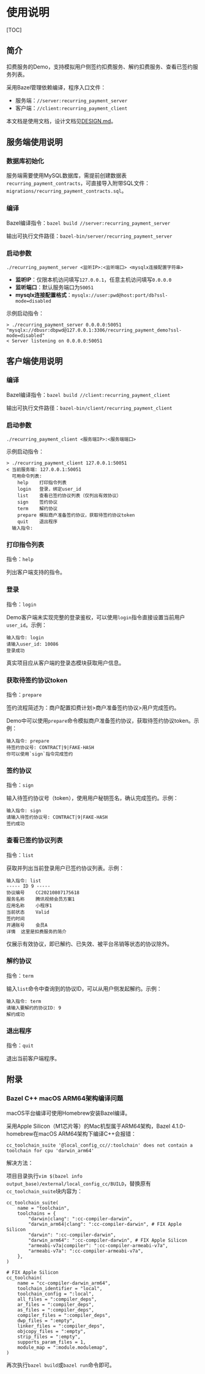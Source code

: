 # 使用说明

[TOC]

## 简介

扣费服务的Demo，支持模拟用户侧签约扣费服务、解约扣费服务、查看已签约服务列表。

采用Bazel管理依赖编译，程序入口文件：

- 服务端：`//server:recurring_payment_server`
- 客户端：`//client:recurring_payment_client`

本文档是使用文档，设计文档见[DESIGN.md](DESIGN.md)。

## 服务端使用说明

### 数据库初始化

服务端需要使用MySQL数据库，需提前创建数据表`recurring_payment_contracts`，可直接导入附带SQL文件：`migrations/recurring_payment_contracts.sql`。

### 编译

Bazel编译指令：`bazel build //server:recurring_payment_server `

输出可执行文件路径：`bazel-bin/server/recurring_payment_server`

### 启动参数

```shell
./recurring_payment_server <监听IP>:<监听端口> <mysqlx连接配置字符串>
```

- **监听IP**：仅限本机访问填写`127.0.0.1`，任意主机访问填写`0.0.0.0`
- **监听端口**：默认服务端口为`50051`
- **mysqlx连接配置格式**：`mysqlx://user:pwd@host:port/db?ssl-mode=disabled`

示例启动指令：

```shell
> ./recurring_payment_server 0.0.0.0:50051 "mysqlx://dbusr:dbpwd@127.0.0.1:3306/recurring_payment_demo?ssl-mode=disabled"
< Server listening on 0.0.0.0:50051
```

## 客户端使用说明

### 编译

Bazel编译指令：`bazel build //client:recurring_payment_client `

输出可执行文件路径：`bazel-bin/client/recurring_payment_client`

### 启动参数

```shell
./recurring_payment_client <服务端IP>:<服务端端口>
```

示例启动指令：

```shell
> ./recurring_payment_client 127.0.0.1:50051
< 当前服务端: 127.0.0.1:50051
  可用命令列表:
  	help	打印指令列表
  	login	登录，绑定user_id
  	list	查看已签约协议列表（仅列出有效协议）
  	sign	签约协议
  	term	解约协议
  	prepare	模拟商户准备签约协议，获取待签约协议token
  	quit	退出程序
  输入指令:
```

### 打印指令列表

指令：`help`

列出客户端支持的指令。

### 登录

指令：`login`

Demo客户端未实现完整的登录鉴权，可以使用`login`指令直接设置当前用户`user_id`。示例：

```shell
输入指令: login
请输入user_id: 10086
登录成功
```

真实项目应从客户端的登录态模块获取用户信息。

### 获取待签约协议token

指令：`prepare`

签约流程简述为：商户配置扣费计划>商户准备签约协议>用户完成签约。

Demo中可以使用`prepare`命令模拟商户准备签约协议，获取待签约协议token。示例：

```shell
输入指令: prepare
待签约协议号: CONTRACT|9|FAKE-HASH
你可以使用`sign`指令完成签约
```

### 签约协议

指令：`sign`

输入待签约协议号（token），使用用户秘钥签名，确认完成签约。示例：

```shell
输入指令: sign
请输入待签约协议号: CONTRACT|9|FAKE-HASH
签约成功
```

### 查看已签约协议列表

指令：`list`

获取并列出当前登录用户已签约协议列表。示例：

```
输入指令: list
----- ID 9 -----
协议编号	CC20210807175618
服务名称	腾讯视频会员方案1
应用名称	小程序1
当前状态	Valid
签约时间
开通账号	会员A
详情	这里是扣费服务的简介
```

仅展示有效协议，即已解约、已失效、被平台吊销等状态的协议除外。

### 解约协议

指令：`term`

输入`list`命令中查询到的协议ID，可以从用户侧发起解约。示例：

```shell
输入指令: term
请输入要解约的协议ID: 9
解约成功
```

### 退出程序

指令：`quit`

退出当前客户端程序。

## 附录

### Bazel C++ macOS ARM64架构编译问题

macOS平台编译可使用Homebrew安装Bazel编译。

采用Apple Silicon（M1芯片等）的Mac机型属于ARM64架构，Bazel 4.1.0-homebrew在macOS ARM64架构下编译C++会报错：

```shell
cc_toolchain_suite '@local_config_cc//:toolchain' does not contain a toolchain for cpu 'darwin_arm64'
```

解决方法：

项目目录执行`vim $(bazel info output_base)/external/local_config_cc/BUILD`，替换原有`cc_toolchain_suite`块内容为：

```
cc_toolchain_suite(
    name = "toolchain",
    toolchains = {
        "darwin|clang": ":cc-compiler-darwin",
        "darwin_arm64|clang": ":cc-compiler-darwin", # FIX Apple Silicon
        "darwin": ":cc-compiler-darwin",
        "darwin_arm64": ":cc-compiler-darwin", # FIX Apple Silicon
        "armeabi-v7a|compiler": ":cc-compiler-armeabi-v7a",
        "armeabi-v7a": ":cc-compiler-armeabi-v7a",
    },
)

# FIX Apple Silicon
cc_toolchain(
    name = "cc-compiler-darwin_arm64",
    toolchain_identifier = "local",
    toolchain_config = ":local",
    all_files = ":compiler_deps",
    ar_files = ":compiler_deps",
    as_files = ":compiler_deps",
    compiler_files = ":compiler_deps",
    dwp_files = ":empty",
    linker_files = ":compiler_deps",
    objcopy_files = ":empty",
    strip_files = ":empty",
    supports_param_files = 1,
    module_map = ":module.modulemap",
)
```

再次执行`bazel build`或`bazel run`命令即可。


